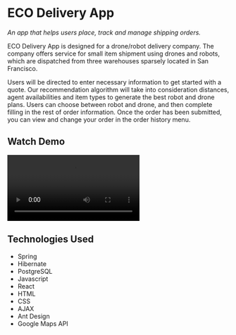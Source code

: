 # ECO Delivery App

*An app that helps users place, track and manage shipping orders.*

ECO Delivery App is designed for a drone/robot delivery company. The company offers service for small item shipment using drones and robots, which are dispatched from three warehouses sparsely located in San Francisco. 

Users will be directed to enter necessary information to get started with a quote. Our recommendation algorithm will take into consideration distances, agent availabilities and item types to generate the best robot and drone plans. Users can choose between robot and drone, and then complete filling in the rest of order information. Once the order has been submitted, you can view and change your order in the order history menu. 

## Watch Demo

<video src="/Users/yilinma/Desktop/My Movie.mp4"></video>

## Technologies Used

- Spring 
- Hibernate
- PostgreSQL
- Javascript
- React
- HTML
- CSS
- AJAX
- Ant Design
- Google Maps API